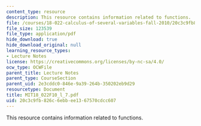 ```yaml
---
content_type: resource
description: This resource contains information related to functions.
file: /courses/18-022-calculus-of-several-variables-fall-2010/20c3c9fb826c6ebbee1367570cdcc607_MIT18_022F10_l_7.pdf
file_size: 123539
file_type: application/pdf
hide_download: true
hide_download_original: null
learning_resource_types:
- Lecture Notes
license: https://creativecommons.org/licenses/by-nc-sa/4.0/
ocw_type: OCWFile
parent_title: Lecture Notes
parent_type: CourseSection
parent_uid: 2e3cddc0-846e-9a39-264b-350202eb9d29
resourcetype: Document
title: MIT18_022F10_l_7.pdf
uid: 20c3c9fb-826c-6ebb-ee13-67570cdcc607
---
```

This resource contains information related to functions.